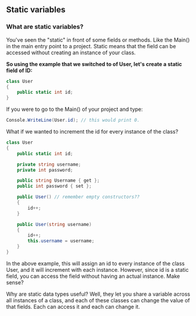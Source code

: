 ## Static variables

### What are static variables?

You've seen the "static" in front of some fields or methods. Like the Main() in the main entry point to a project.
Static means that the field can be accessed without creating an instance of your class.

**So using the example that we switched to of User, let's create a static field of ID:**

```csharp
class User
{
    public static int id;
}
```

If you were to go to the Main() of your project and type:

```csharp
Console.WriteLine(User.id); // this would print 0.
```

What if we wanted to increment the id for every instance of the class?

```csharp
class User
{
    public static int id;

    private string username;
    private int password;

    public string Username { get };
    public int password { set };

    public User() // remember empty constructors??
    {
        id++;
    }

    public User(string username)
    {
        id++;
        this.username = username;
    }
}
```

In the above example, this will assign an id to every instance of the class User, and it will increment with each instance. However, since id is a static field, you can access the field without having an actual instance. Make sense?

Why are static data types useful? Well, they let you share a variable across all instances of a class, and each of these classes can change the value of that fields. Each can access it and each can change it.
